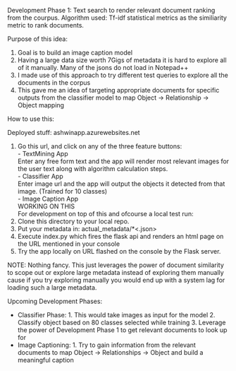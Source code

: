 Development Phase 1:
  Text search to render relevant document ranking from the courpus.
  Algorithm used: Tf-idf statistical metrics as the similiarity metric to rank documents.
  
Purpose of this idea:
  1. Goal is to build an image caption model
  2. Having a large data size worth 7Gigs of metadata it is hard to explore all of it manually. Many of the jsons do not load in Notepad++
  3. I made use of this approach to try different test queries to explore all the documents in the corpus
  4. This gave me an idea of targeting appropriate documents for specific outputs from the classifier model to map Object -> Relationship -> Object mapping
  
How to use this:

Deployed stuff: ashwinapp.azurewebsites.net
  1. Go this url, and click on any of the three feature buttons:<br>
    - TextMining App<br>
    Enter any free form text and the app will render most relevant images for the user text along with algorithm calculation steps.<br>
    - Classifier App<br>
        Enter image url and the app will output the objects it detected from that image. (Trained for 10 classes)<br>
    - Image Caption App<br>
        WORKING ON THIS<br>
For development on top of this and ofcourse a local test run:
  1. Clone this directory to your local repo.
  2. Put your metadata in: actual_metadata/*<.json>
  3. Execute index.py which fires the flask api and renders an html page on the URL mentioned in your console
  4. Try the app locally on URL flashed on the console by the Flask server.
  
NOTE: Nothing fancy. This just leverages the power of document similarity to scope out or explore large metadata instead of exploring them manually cause if you try exploring manually you would end up with a system lag for loading such a large metadata.

Upcoming Development Phases:
  - Classifier Phase: 
        1. This would take images as input for the model
        2. Classify object based on 80 classes selected while training
        3. Leverage the power of Development Phase 1 to get relevant documents to look up for
  - Image Captioning:
        1. Try to gain information from the relevant documents to map Object -> Relationships -> Object and build a meaningful caption
